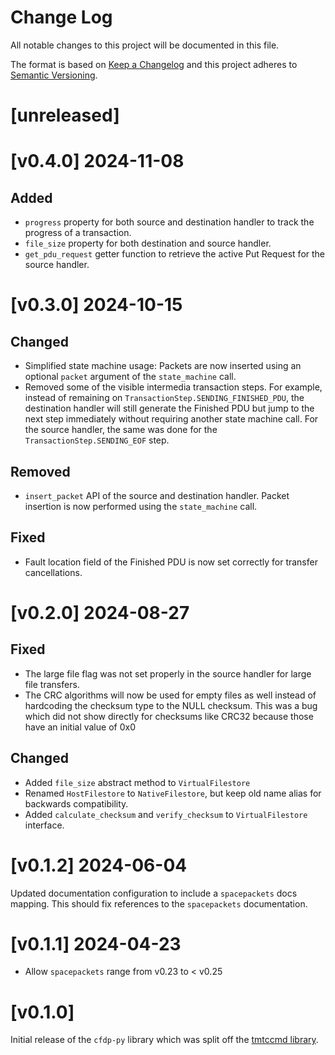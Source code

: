 Change Log
=======

All notable changes to this project will be documented in this file.

The format is based on [Keep a Changelog](http://keepachangelog.com/)
and this project adheres to [Semantic Versioning](http://semver.org/).

# [unreleased]

# [v0.4.0] 2024-11-08

## Added

- `progress` property for both source and destination handler to track the progress of a
  transaction.
- `file_size` property for both destination and source handler.
- `get_pdu_request` getter function to retrieve the active Put Request for the source handler.

# [v0.3.0] 2024-10-15

## Changed

- Simplified state machine usage: Packets are now inserted using an optional `packet` argument
  of the `state_machine` call.
- Removed some of the visible intermedia transaction steps. For example, instead of remaining
  on `TransactionStep.SENDING_FINISHED_PDU`, the destination handler will still generate the
  Finished PDU but jump to the next step immediately without requiring another state machine call.
  For the source handler, the same was done for the `TransactionStep.SENDING_EOF` step.

## Removed

- `insert_packet` API of the source and destination handler. Packet insertion is now performed
  using the `state_machine` call.

## Fixed

- Fault location field of the Finished PDU is now set correctly for transfer cancellations.

# [v0.2.0] 2024-08-27

## Fixed

- The large file flag was not set properly in the source handler for large file transfers.
- The CRC algorithms will now be used for empty files as well instead of hardcoding the
  checksum type to the NULL checksum. This was a bug which did not show directly for
  checksums like CRC32 because those have an initial value of 0x0

## Changed

- Added `file_size` abstract method to `VirtualFilestore`
- Renamed `HostFilestore` to `NativeFilestore`, but keep old name alias for backwards compatibility.
- Added `calculate_checksum` and `verify_checksum` to `VirtualFilestore` interface.

# [v0.1.2] 2024-06-04

Updated documentation configuration to include a `spacepackets` docs mapping. This
should fix references to the `spacepackets` documentation.

# [v0.1.1] 2024-04-23

- Allow `spacepackets` range from v0.23 to < v0.25

# [v0.1.0]

Initial release of the `cfdp-py` library which was split off the
[tmtccmd library](https://github.com/robamu-org/tmtccmd).
